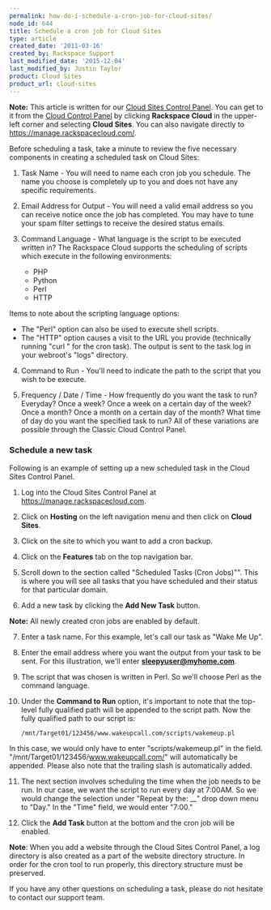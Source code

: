 ```yaml
---
permalink: how-do-i-schedule-a-cron-job-for-cloud-sites/
node_id: 644
title: Schedule a cron job for Cloud Sites
type: article
created_date: '2011-03-16'
created_by: Rackspace Support
last_modified_date: '2015-12-04'
last_modified_by: Justin Taylor
product: Cloud Sites
product_url: cloud-sites
---
```


**Note:** This article is written for our [Cloud Sites Control Panel](https://manage.rackspacecloud.com/). You can get to it from the [Cloud Control Panel](https://mycloud.rackspace.com) by clicking **Rackspace Cloud** in the upper-left corner and selecting **Cloud Sites**. You can also navigate directly to <https://manage.rackspacecloud.com/>.

Before scheduling a task, take a minute to review the five necessary
components in creating a scheduled task on Cloud Sites:

1. Task Name - You will need to name each cron job you schedule. The
name you choose is completely up to you and does not have any specific
requirements.

2. Email Address for Output - You will need a valid email address so you
can receive notice once the job has completed. You may have to tune your
spam filter settings to receive the desired status emails.

3. Command Language - What language is the script to be executed written
in? The Rackspace Cloud supports the scheduling of scripts which execute
in the following environments:

    * PHP
    * Python
    * Perl
    * HTTP

Items to note about the scripting language options:

-   The "Perl" option can also be used to execute shell scripts.
-   The "HTTP" option causes a visit to the URL you provide (technically
    running "curl <URL>" for the cron task).  The output is sent
    to the task log in your webroot's "logs" directory.

4. Command to Run - You'll need to indicate the path to the script that
you wish to be execute.

5. Frequency / Date / Time - How frequently do you want the task to run?
Everyday? Once a week? Once a week on a certain day of the week? Once a
month? Once a month on a certain day of the month? What time of day do
you want the specified task to run? All of these variations are possible
through the Classic Cloud Control Panel.

### Schedule a new task

Following is an example of setting up a new scheduled task in the Cloud Sites
Control Panel.

1. Log into the Cloud Sites Control Panel at <https://manage.rackspacecloud.com>.

2. Click on **Hosting** on the left navigation menu and then click on **Cloud Sites**.

3. Click on the site to which you want to add a cron backup.

4. Click on the **Features** tab on the top navigation bar.

5. Scroll down to the section called "Scheduled Tasks (Cron Jobs)"". This
is where you will see all tasks that you have scheduled and their status
for that particular domain.

6. Add a new task by clicking the **Add New Task** button.

  **Note:** All newly created cron jobs are enabled by default.

7. Enter a task name. For this example, let's call our task as "Wake Me
Up".

8. Enter the email address where you want the output from your task to
be sent. For this illustration, we'll enter **sleepyuser@myhome.com**.

9. The script that was chosen is written in Perl. So we'll choose Perl
as the command language.

10. Under the **Command to Run** option, it's important to note that the
top-level fully qualified path will be appended to the script path. Now
the fully qualified path to our script is:

        /mnt/Target01/123456/www.wakeupcall.com/scripts/wakemeup.pl

In this case, we would only have to enter "scripts/wakemeup.pl" in the
field. "/mnt/Target01/123456/www.wakeupcall.com/" will automatically be
appended. Please also note that the trailing slash is automatically
added.


11. The next section involves scheduling the time when the job needs to
be run. In our case, we want the script to run every day at 7:00AM. So
we would change the selection under "Repeat by the: \_\_" drop down menu
to "Day." In the "Time" field, we would enter "7:00."

12. Click the **Add Task** button at the bottom and the cron job will be
enabled.

**Note**: When you add a website through the Cloud Sites Control Panel,
a log directory is also created as a part of the website directory
structure. In order for the cron tool to run properly, this directory
structure must be preserved.

If you have any other questions on scheduling a task, please do not
hesitate to contact our support team.
